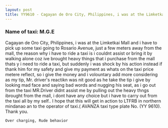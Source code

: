 ```yaml
---
layout: post
title: YY9610 - Cagayan de Oro City, Philippines, i was at the Limketkai Mall and i have to pick up some taxi going to Rosario Avenue, just a few meters away from the mall, the reason why i have to ride a taxi is i couldnt assist or bring it by walking alone coz ive brought heavy things that i purchase from the mall thats y i need to ride a taxi,  but suddenly i was shock by his action instead if thank him for my safety and give my payment as whats on the taxi price metere reflect, so i give the money and i volountary add more considering as my tip, Mr. driver's reactikn was nit good as he take the tip i give by looking mad face and saying bad words and nugging his seat, as i go out from the taxi MR.Driver didnt assist me by pulling out the heavy thngs ibrought from the mall, i dont have any choice but i have to carry out from the taxi all by my self..  I hope that this will get in action to LTFRB in northern mindanao an to the operator of taxi.( AVANZA taxi type plate No. (YY 9610). ThankCagayan de Oro City, Philippines, i was at the Limketkai Mall and i have to pick up some taxi going to Rosario Avenue, just a few meters away from the mall, the reason why i have to ride a taxi is i couldnt assist or bring it by walking alone coz ive brought heavy things that i purchase from the mall thats y i need to ride a taxi,  but suddenly i was shock by his action instead if thank him for my safety and give my payment as whats on the taxi price metere reflect, so i give the money and i volountary add more considering as my tip, Mr. driver's reactikn was nit good as he take the tip i give by looking mad face and saying bad words and nugging his seat, as i go out from the taxi MR.Driver didnt assist me by pulling out the heavy thngs ibrought from the mall, i dont have any choice but i have to carry out from the taxi all by my self..  I hope that this will get in action to LTFRB in northern mindanao an to the operator of taxi.( AVANZA taxi type plate No. (YY 9610). Thank you. you.
---
```


### Name of taxi: M.G.E

Cagayan de Oro City, Philippines, i was at the Limketkai Mall and i have to pick up some taxi going to Rosario Avenue, just a few meters away from the mall, the reason why i have to ride a taxi is i couldnt assist or bring it by walking alone coz ive brought heavy things that i purchase from the mall thats y i need to ride a taxi,  but suddenly i was shock by his action instead if thank him for my safety and give my payment as whats on the taxi price metere reflect, so i give the money and i volountary add more considering as my tip, Mr. driver's reactikn was nit good as he take the tip i give by looking mad face and saying bad words and nugging his seat, as i go out from the taxi MR.Driver didnt assist me by pulling out the heavy thngs ibrought from the mall, i dont have any choice but i have to carry out from the taxi all by my self..  I hope that this will get in action to LTFRB in northern mindanao an to the operator of taxi.( AVANZA taxi type plate No. (YY 9610). Thank you.

```Over charging, Rude behavior```

